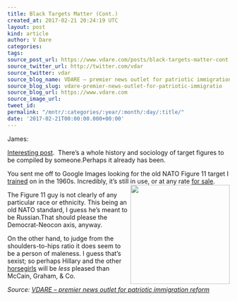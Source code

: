```yaml
---
title: Black Targets Matter (Cont.)
created_at: 2017-02-21 20:24:19 UTC
layout: post
kind: article
author: V Dare
categories: 
tags: 
source_post_url: https://www.vdare.com/posts/black-targets-matter-cont
source_twitter_url: http://twitter.com/vdar
source_twitter: vdar
source_blog_name: VDARE – premier news outlet for patriotic immigration reform
source_blog_slug: vdare-premier-news-outlet-for-patriotic-immigratio
source_blog_url: https://www.vdare.com
source_image_url: 
tweet_id: 
permalink: "/mntr/:categories/:year/:month/:day/:title/"
date: '2017-02-21T00:00:00.000+00:00'
---
```

<div class="pf-content"><p>James:</p>
<p><a href="http://www.vdare.com/posts/black-targets-matter-blm-thinks-target-shooting-is-racist">Interesting post</a>.  There&#8217;s a whole history and sociology of target figures to be compiled by someone.Perhaps it already has been.</p>
<p>You sent me off to Google Images looking for the old NATO Figure 11 target I <a href="http://www.johnderbyshire.com/FamilyHistoryJD/Photographs/05_1959-1971/page.html#frimley">trained</a> on in the 1960s. Incredibly, it&#8217;s still in use, or at any rate <a href="https://shop.actiontarget.com/content/f-11-nato-style-figure-11-target.asp">for sale</a>.<img src="https://s3-us-west-2.amazonaws.com/vdare-live/wp-content/uploads/2017/02/21145039/f-11_N-300x300.jpg" alt="" width="225" align="right" /></p><!-- TAG START { player: "7518-804336-VDare - Outstream - Rev", owner: "ONE Video by AOL", for: "ONE Video by AOL" - BEINJS } --><div id="57966237cc52c74a5e1363c4" class="vdb_player vdb_57966237cc52c74a5e1363c456bcd17ce4b018167fea5539">    <script type="text/javascript" src="//delivery.vidible.tv/jsonp/pid=57966237cc52c74a5e1363c4/56bcd17ce4b018167fea5539_bein.js"></script></div><!-- TAG END { date: 07/25/16 } -->
<p>The Figure 11 guy is not clearly of any particular race or ethnicity. This being an old NATO standard, I guess he&#8217;s meant to be Russian.That should please the Democrat-Neocon axis, anyway.</p>
<p>On the other hand, to judge from the shoulders-to-hips ratio it does seem to be a person of maleness. I guess that&#8217;s sexist; so perhaps Hillary and the other <a href="http://www.johnderbyshire.com/Opinions/RadioDerb/2012-10-13.html#04">horsegirls</a> will be <em>less</em> pleased than McCain, Graham, &amp; Co.</p>
</div><div class="">
    <i>Source: <a href="https://www.vdare.com">VDARE – premier news outlet for patriotic immigration reform</a></i>
</div>
